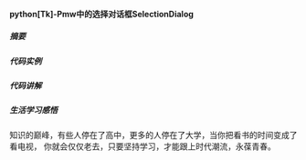#### python[Tk]-Pmw中的选择对话框SelectionDialog


##### 摘要




##### 代码实例






##### 代码讲解






##### 生活学习感悟
知识的巅峰，有些人停在了高中，更多的人停在了大学，当你把看书的时间变成了看电视，
你就会仅仅老去，只要坚持学习，才能跟上时代潮流，永葆青春。
